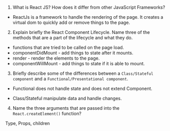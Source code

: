 1. What is React JS? How does it differ from other JavaScript Frameworks?
- ReactJs is a framework to handle the rendering of the page. It creates a virtual dom to quickly add or remove things to the page.

2. Explain briefly the React Component Lifecycle. Name three of the methods that are a part of the lifecycle and what they do.
- functions that are tried to be called on the page load.
- componentDidMount - add things to state after it mounts.
- render - render the elements to the page.
- componentWillMount - add things to state if it is able to mount.

3. Briefly describe some of the differences between a `Class/Stateful component` and a `Functional/Presentational component`.
- Functional does not handle state and does not extend Component.

- Class/Stateful manipulate data and handle changes.

4. Name the three arguments that are passed into the `React.createElement()` function?

Type, Props, children

